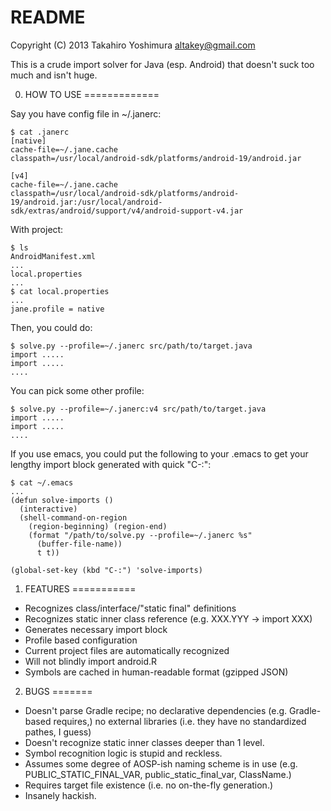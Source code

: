 README
======

Copyright (C) 2013 Takahiro Yoshimura <altakey@gmail.com>

This is a crude import solver for Java (esp. Android) that doesn't suck too much and isn't huge.


0. HOW TO USE
=============

Say you have config file in ~/.janerc:

    $ cat .janerc
    [native]
    cache-file=~/.jane.cache
    classpath=/usr/local/android-sdk/platforms/android-19/android.jar
    
    [v4]
    cache-file=~/.jane.cache
    classpath=/usr/local/android-sdk/platforms/android-19/android.jar:/usr/local/android-sdk/extras/android/support/v4/android-support-v4.jar

With project:

    $ ls 
    AndroidManifest.xml
    ...
    local.properties
    ...
    $ cat local.properties
    ...
    jane.profile = native

Then, you could do:

    $ solve.py --profile=~/.janerc src/path/to/target.java
    import .....
    import .....
    ....

You can pick some other profile:

    $ solve.py --profile=~/.janerc:v4 src/path/to/target.java
    import .....
    import .....
    ....


If you use emacs, you could put the following to your .emacs to get your lengthy import block generated with quick "C-:":

    $ cat ~/.emacs
    ...
    (defun solve-imports ()
      (interactive)
      (shell-command-on-region
        (region-beginning) (region-end)
        (format "/path/to/solve.py --profile=~/.janerc %s"
          (buffer-file-name))
          t t))
    
    (global-set-key (kbd "C-:") 'solve-imports)


1. FEATURES
===========

 * Recognizes class/interface/"static final" definitions
 * Recognizes static inner class reference (e.g. XXX.YYY -> import XXX)
 * Generates necessary import block
 * Profile based configuration
 * Current project files are automatically recognized
 * Will not blindly import android.R
 * Symbols are cached in human-readable format (gzipped JSON)

2. BUGS
=======

 * Doesn't parse Gradle recipe; no declarative dependencies (e.g. Gradle-based requires,) no external libraries (i.e. they have no standardized pathes, I guess)
 * Doesn't recognize static inner classes deeper than 1 level.
 * Symbol recognition logic is stupid and reckless.
 * Assumes some degree of AOSP-ish naming scheme is in use
   (e.g. PUBLIC_STATIC_FINAL_VAR, public_static_final_var, ClassName.)
 * Requires target file existence (i.e. no on-the-fly generation.)
 * Insanely hackish.
